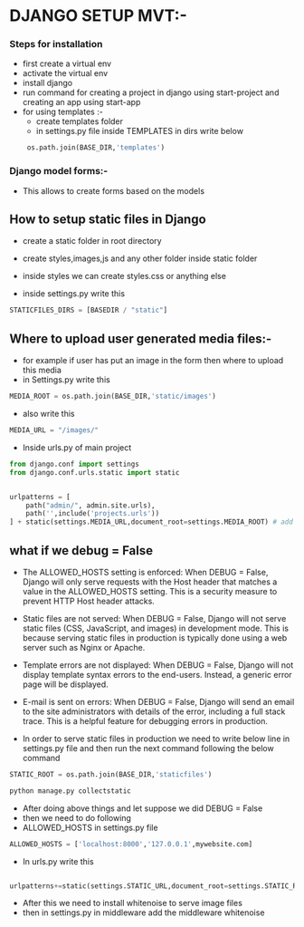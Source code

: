 


# DJANGO SETUP MVT:-


### Steps for installation

- first create a virtual env 
- activate the virtual env
- install django 
- run command for creating a project in django using start-project and creating an app using start-app
- for using templates :-
  - create templates folder 
  - in settings.py file inside TEMPLATES in dirs  write below 
  ```python 
   os.path.join(BASE_DIR,'templates')
  ```


### Django model forms:-

- This allows to create forms based on the models


## How to setup static files in Django 
- create a static folder in root directory
- create styles,images,js and any other folder inside static folder
- inside styles we can create styles.css or anything else

- inside settings.py write this
```python
STATICFILES_DIRS = [BASEDIR / "static"]
```

## Where to upload user generated media files:-

- for example if user has put an image in the form then where to upload this media
- in Settings.py write this
```python 
MEDIA_ROOT = os.path.join(BASE_DIR,'static/images')

```
- also write this 
```python
MEDIA_URL = "/images/"
```

- Inside urls.py of main project
```python 
from django.conf import settings
from django.conf.urls.static import static


urlpatterns = [
    path("admin/", admin.site.urls),
    path('',include('projects.urls'))  
] + static(settings.MEDIA_URL,document_root=settings.MEDIA_ROOT) # add this static behind urlpatterns
```

## what if we debug = False

- The ALLOWED_HOSTS setting is enforced: When DEBUG = False, Django will only serve requests with the Host header that matches a value in the ALLOWED_HOSTS setting. This is a security measure to prevent HTTP Host header attacks.

- Static files are not served: When DEBUG = False, Django will not serve static files (CSS, JavaScript, and images) in development mode. This is because serving static files in production is typically done using a web server such as Nginx or Apache.

- Template errors are not displayed: When DEBUG = False, Django will not display template syntax errors to the end-users. Instead, a generic error page will be displayed.

- E-mail is sent on errors: When DEBUG = False, Django will send an email to the site administrators with details of the error, including a full stack trace. This is a helpful feature for debugging errors in production.
- In order to serve static files in production we need to write below line in settings.py file and then run the next command following the below command
```python 
STATIC_ROOT = os.path.join(BASE_DIR,'staticfiles')
```
```python
python manage.py collectstatic
```
- After doing above things and let suppose we did DEBUG = False
- then we need to do following
- ALLOWED_HOSTS in settings.py file
```python
ALLOWED_HOSTS = ['localhost:8000','127.0.0.1',mywebsite.com]
```
- In urls.py write this 
```python

urlpatterns+=static(settings.STATIC_URL,document_root=settings.STATIC_ROOT)

```

- After this we need to install whitenoise to serve image files
- then in settings.py in middleware add the middleware whitenoise






















